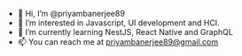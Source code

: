 - 👋 Hi, I’m @priyambanerjee89
- 👀 I’m interested in Javascript, UI development and HCI.
- 🌱 I’m currently learning NestJS, React Native and GraphQL
- 📫 You can reach me at priyambanerjee89@gmail.com

<!---
priyambanerjee89/priyambanerjee89 is a ✨ special ✨ repository because its `README.md` (this file) appears on your GitHub profile.
You can click the Preview link to take a look at your changes.
--->
